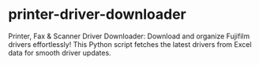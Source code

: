 # printer-driver-downloader
Printer, Fax &amp; Scanner Driver Downloader: Download and organize Fujifilm drivers effortlessly! This Python script fetches the latest drivers from Excel data for smooth driver updates.
